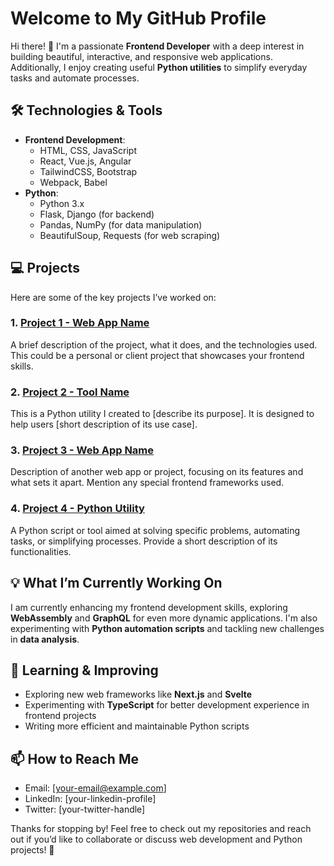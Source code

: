 # Welcome to My GitHub Profile

Hi there! 👋 I'm a passionate **Frontend Developer** with a deep interest in building beautiful, interactive, and responsive web applications. Additionally, I enjoy creating useful **Python utilities** to simplify everyday tasks and automate processes.

## 🛠️ Technologies & Tools

- **Frontend Development**: 
  - HTML, CSS, JavaScript
  - React, Vue.js, Angular
  - TailwindCSS, Bootstrap
  - Webpack, Babel
- **Python**:
  - Python 3.x
  - Flask, Django (for backend)
  - Pandas, NumPy (for data manipulation)
  - BeautifulSoup, Requests (for web scraping)

## 💻 Projects

Here are some of the key projects I’ve worked on:

### 1. [**Project 1 - Web App Name**](link-to-project)
A brief description of the project, what it does, and the technologies used. This could be a personal or client project that showcases your frontend skills.

### 2. [**Project 2 - Tool Name**](link-to-project)
This is a Python utility I created to [describe its purpose]. It is designed to help users [short description of its use case]. 

### 3. [**Project 3 - Web App Name**](link-to-project)
Description of another web app or project, focusing on its features and what sets it apart. Mention any special frontend frameworks used.

### 4. [**Project 4 - Python Utility**](link-to-project)
A Python script or tool aimed at solving specific problems, automating tasks, or simplifying processes. Provide a short description of its functionalities.

## 💡 What I’m Currently Working On

I am currently enhancing my frontend development skills, exploring **WebAssembly** and **GraphQL** for even more dynamic applications. I'm also experimenting with **Python automation scripts** and tackling new challenges in **data analysis**.

## 🌱 Learning & Improving

- Exploring new web frameworks like **Next.js** and **Svelte**
- Experimenting with **TypeScript** for better development experience in frontend projects
- Writing more efficient and maintainable Python scripts

## 📫 How to Reach Me

- Email: [your-email@example.com]
- LinkedIn: [your-linkedin-profile]
- Twitter: [your-twitter-handle]

Thanks for stopping by! Feel free to check out my repositories and reach out if you’d like to collaborate or discuss web development and Python projects! 🚀
